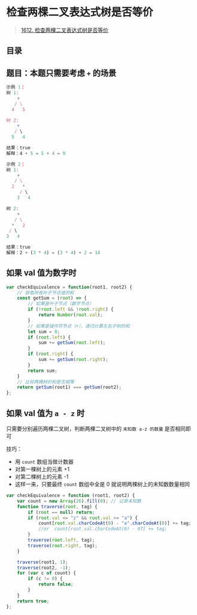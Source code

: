 
# 检查两棵二叉表达式树是否等价


> [1612. 检查两棵二叉表达式树是否等价](https://leetcode.cn/problems/check-if-two-expression-trees-are-equivalent/)



## 目录
<!-- toc -->
 ## 题目：本题只需要考虑 `+` 的场景 

```javascript hl:1,15
示例 1：
树 1:
    +
   / \
  4   5

树 2:
    +
   / \
  5   4

结果：true
解释：4 + 5 = 5 + 4 = 9

示例 2：
树 1:
    +
   / \
  2   *
     / \
    3   4

树 2:
    +
   / \
  *   2
 / \
3   4

结果：true
解释：2 + (3 * 4) = (3 * 4) + 2 = 14

```

## 如果 val 值为数字时

```javascript
var checkEquivalence = function(root1, root2) {
    // 获取所有叶子节点值的和
    const getSum = (root) => {
        // 如果是叶子节点（数字节点）
        if (!root.left && !root.right) {
            return Number(root.val);
        }
        // 如果是操作符节点（+），递归计算左右子树的和
        let sum = 0;
        if (root.left) {
            sum += getSum(root.left);
        }
        if (root.right) {
            sum += getSum(root.right);
        }
        return sum;
    }
    // 比较两棵树的和是否相等
    return getSum(root1) === getSum(root2);
};
```

## 如果 val 值为 `a - z` 时

只需要分别遍历两棵二叉树，判断两棵二叉树中的 `未知数 a-z 的数量` 是否相同即可

技巧：
- 用 `count` 数组当做计数器
- 对第一棵树上的元素 +1
- 对第二棵树上的元素 -1
- 这样一来，只要最终 `count` 数组中全是 0 就说明两棵树上的未知数数量相同


```javascript
var checkEquivalence = function (root1, root2) {
    var count = new Array(26).fill(0); // 记录未知数
    function traverse(root, tag) {
        if (root == null) return;
        if (root.val <= "z" && root.val >= "a") {
            count[root.val.charCodeAt(0) - "a".charCodeAt(0)] += tag;
            //or  count[root.val.charCodeAt(0) - 97] += tag;
        }
        traverse(root.left, tag);
        traverse(root.right, tag);
    }

    traverse(root1, 1);
    traverse(root2, -1);
    for (var c of count) {
        if (c != 0) {
            return false;
        }
    }
    return true;
};

```